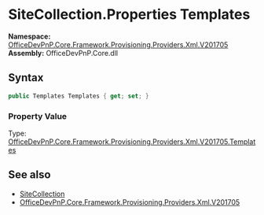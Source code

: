 # SiteCollection.Properties Templates
  

**Namespace:** [OfficeDevPnP.Core.Framework.Provisioning.Providers.Xml.V201705](OfficeDevPnP.Core.Framework.Provisioning.Providers.Xml.V201705.md)  
**Assembly:** OfficeDevPnP.Core.dll  
## Syntax
```C#
public Templates Templates { get; set; }
```

### Property Value
Type: [OfficeDevPnP.Core.Framework.Provisioning.Providers.Xml.V201705.Templates](OfficeDevPnP.Core.Framework.Provisioning.Providers.Xml.V201705.Templates.md)  

## See also
- [SiteCollection](OfficeDevPnP.Core.Framework.Provisioning.Providers.Xml.V201705.SiteCollection.md) 
- [OfficeDevPnP.Core.Framework.Provisioning.Providers.Xml.V201705](OfficeDevPnP.Core.Framework.Provisioning.Providers.Xml.V201705.md) 
